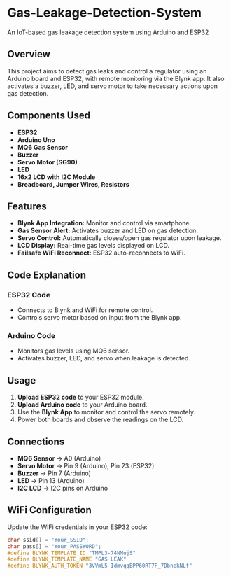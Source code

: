 # Gas-Leakage-Detection-System
An IoT-based gas leakage detection system using Arduino and ESP32
## Overview
This project aims to detect gas leaks and control a regulator using an Arduino board and ESP32, with remote monitoring via the Blynk app. It also activates a buzzer, LED, and servo motor to take necessary actions upon gas detection.

## Components Used
- **ESP32** 
- **Arduino Uno**
- **MQ6 Gas Sensor**
- **Buzzer**
- **Servo Motor (SG90)**
- **LED**
- **16x2 LCD with I2C Module**
- **Breadboard, Jumper Wires, Resistors**

## Features
- **Blynk App Integration:** Monitor and control via smartphone.
- **Gas Sensor Alert:** Activates buzzer and LED on gas detection.
- **Servo Control:** Automatically closes/open gas regulator upon leakage.
- **LCD Display:** Real-time gas levels displayed on LCD.
- **Failsafe WiFi Reconnect:** ESP32 auto-reconnects to WiFi.

## Code Explanation
### ESP32 Code
- Connects to Blynk and WiFi for remote control.
- Controls servo motor based on input from the Blynk app.

### Arduino Code
- Monitors gas levels using MQ6 sensor.
- Activates buzzer, LED, and servo when leakage is detected.

## Usage
1. **Upload ESP32 code** to your ESP32 module.
2. **Upload Arduino code** to your Arduino board.
3. Use the **Blynk App** to monitor and control the servo remotely.
4. Power both boards and observe the readings on the LCD.

## Connections
- **MQ6 Sensor** → A0 (Arduino)
- **Servo Motor** → Pin 9 (Arduino), Pin 23 (ESP32)
- **Buzzer** → Pin 7 (Arduino)
- **LED** → Pin 13 (Arduino)
- **I2C LCD** → I2C pins on Arduino

## WiFi Configuration
Update the WiFi credentials in your ESP32 code:
```cpp
char ssid[] = "Your_SSID";
char pass[] = "Your_PASSWORD";
#define BLYNK_TEMPLATE_ID "TMPL3-74NMujS"
#define BLYNK_TEMPLATE_NAME "GAS LEAK"
#define BLYNK_AUTH_TOKEN "3VVmL5-IdmvqqBPP60RT7P_7DbnekNLf"
